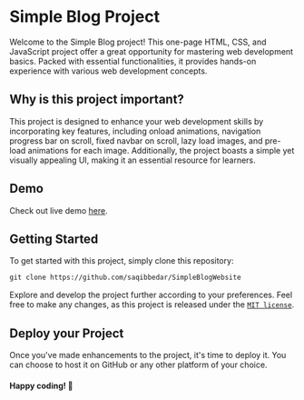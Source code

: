 # Simple Blog Project

Welcome to the Simple Blog project! This one-page HTML, CSS, and JavaScript project offer a great opportunity for mastering web development basics. Packed with essential functionalities, it provides hands-on experience with various web development concepts.

## Why is this project important?

This project is designed to enhance your web development skills by incorporating key features, including onload animations, navigation progress bar on scroll, fixed navbar on scroll, lazy load images, and pre-load animations for each image. Additionally, the project boasts a simple yet visually appealing UI, making it an essential resource for learners.

## Demo

Check out live demo [here](http://saqibbedar.com).

## Getting Started

To get started with this project, simply clone this repository:

```md 
git clone https://github.com/saqibbedar/SimpleBlogWebsite
```

Explore and develop the project further according to your preferences. Feel free to make any changes, as this project is released under the [`MIT license`](https://github.com/saqibbedar/SimpleBlogWebsite?tab=MIT-1-ov-file).

## Deploy your Project

Once you've made enhancements to the project, it's time to deploy it. You can choose to host it on GitHub or any other platform of your choice.

#### Happy coding! 🚀



